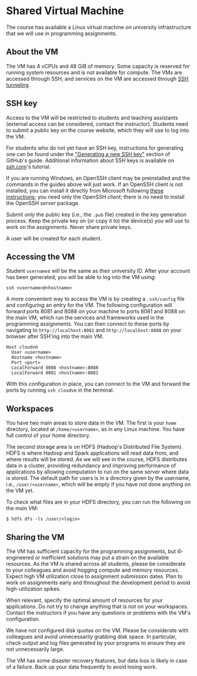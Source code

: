 # Shared Virtual Machine

The course has available a Linux virtual machine on university infrastructure that we will use in programming assignments.

## About the VM

The VM has 4 vCPUs and 48 GiB of memory.  Some capacity is reserved for running system resources and is not available for compute. The VMs are accessed through SSH, and services on the VM are accessed through [SSH tunneling][sshcom-tunnel].

[sshcom-tunnel]: https://www.ssh.com/academy/ssh/tunneling

## SSH key

Access to the VM will be restricted to students and teaching assistants (external access can be considered, contact the instructor). Students need to submit a public key on the course website, which they will use to log into the VM.

For students who do not yet have an SSH key, instructions for generating one can be found under the ["Generating a new SSH key"][github-ssh-key] section of GitHub's guide. Additional information about SSH keys is available on [ssh.com][sshcom-ssh-key]'s tutorial.

If you are running Windows, an OpenSSH client may be preinstalled and
the commands in the guides above will just work. If an OpenSSH client is
not installed, you can install it directly from Microsoft following
[these instructions][microsoft-openssh-client]; you need only the
OpenSSH *client*; there is no need to install the OpenSSH *server* package.

Submit *only* the public key (i.e., the `.pub` file) created in the key
generation process. Keep the private key on (or copy it to) the
device(s) you will use to work on the assignments. Never share private
keys.

[github-ssh-key]: https://docs.github.com/en/authentication/connecting-to-github-with-ssh/generating-a-new-ssh-key-and-adding-it-to-the-ssh-agent#generating-a-new-ssh-key

[sshcom-ssh-key]: https://www.ssh.com/academy/ssh/keygen

[microsoft-openssh-client]: https://docs.microsoft.com/en-us/windows-server/administration/openssh/openssh_install_firstuse#install-openssh-using-windows-settings

A user will be created for each student.

## Accessing the VM

Student `username`s will be the same as their university ID. After your account has been generated, you will be able to log into the VM using:

```{bash}
ssh <username>@<hostname>
```

A more convenient way to access the VM is by creating a `.ssh/config` file and configuring an entry for the VM. The following configuration will forward ports 8081 and 8088 on your machine to ports 8081 and 8088 on the main VM, which run the services and frameworks used in the programming assignments. You can then connect to these ports by navigating to `http://localhost:8081` and `http://localhost:8088` on your browser after SSH'ing into the main VM.

```{sshconfig}
Host cloudvm
  User <username>
  Hostname <hostname>
  Port <port>
  LocalForward 8088 <hostname>:8088
  LocalForward 8081 <hostname>:8081
```

With this configuration in place, you can connect to the VM and forward the ports by running `ssh cloudvm` in the terminal.

## Workspaces

You have two main areas to store data in the VM. The first is your
`home` directory, located at `/home/<username>`, as in any Linux machine.
You have full control of your home directory.

The second storage area is on HDFS (Hadoop's Distributed File System).
HDFS is where Hadoop and Spark applications will read data from, and
where results will be stored. As we will see in the course, HDFS
distributes data in a cluster, providing redundancy and improving
performance of applications by allowing computation to run on the same
server where data is stored. The default path for users is in a
directory given by the username, i.e., `/user/<username>`, which will be
empty if you have not done anything on the VM yet.

To check what files are in your HDFS directory, you can run the
following on the main VM:

```{bash}
$ hdfs dfs -ls /user/<login>
```

## Sharing the VM

The VM has sufficient capacity for the programming assignments, but ill-engineered or inefficient solutions may put a strain on the available resources. As the VM is shared across all students, please be considerate to your colleagues and avoid hogging compute and memory resources. Expect high VM utilization close to assignment submission dates. Plan to work on assignments early and throughout the development period to avoid high-utilization spikes.

When relevant, specify the optimal amount of resources for your applications. Do not try to change anything that is not on your workspaces. Contact the instructors if you have any questions or problems with the VM's configuration.

We have not configured disk quotas on the VM. Please be considerate with colleagues and avoid unnecessarily grabbing disk space. In particular, check output and log files generated by your programs to ensure they are not unnecessarily large.

The VM has some disaster recovery features, but data loss is likely in case of a failure. Back up your data frequently to avoid losing work.
